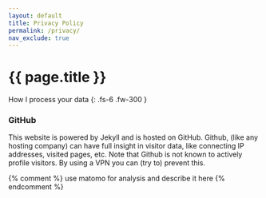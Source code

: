 ```yaml
---
layout: default
title: Privacy Policy
permalink: /privacy/
nav_exclude: true
---
```


# {{ page.title }}

How I process your data
{: .fs-6 .fw-300 }

### GitHub

This website is powered by Jekyll and is hosted on GitHub. Github, (like any hosting company) can have full insight in visitor data, like connecting IP addresses, visited pages, etc. Note that Github is not known to actively profile visitors. By using a VPN you can (try to) prevent this.

{% comment %}
use matomo for analysis and describe it here
{% endcomment %}
